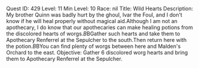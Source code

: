 Quest ID: 429
Level: 11
Min Level: 10
Race: nil
Title: Wild Hearts
Description: My brother Quinn was badly hurt by the ghoul, Ivar the Foul, and I don't know if he will heal properly without magical aid.Although I am not an apothecary, I do know that our apothecaries can make healing potions from the discolored hearts of worgs.$B$BGather such hearts and take them to Apothecary Renferrel at the Sepulcher to the south.Then return here with the potion.$B$BYou can find plenty of worgs between here and Malden's Orchard to the east.
Objective: Gather 6 discolored worg hearts and bring them to Apothecary Renferrel at the Sepulcher.
